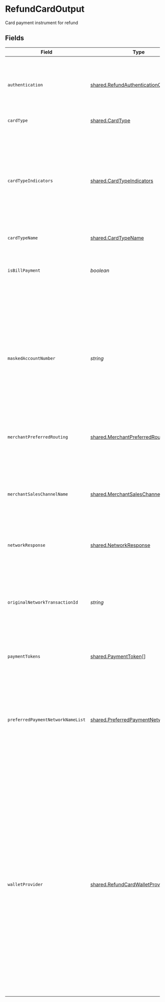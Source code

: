 # RefundCardOutput

Card payment instrument for refund


## Fields

| Field                                                                                                                                                                                                                                                                                                                                                                                                                                                                                        | Type                                                                                                                                                                                                                                                                                                                                                                                                                                                                                         | Required                                                                                                                                                                                                                                                                                                                                                                                                                                                                                     | Description                                                                                                                                                                                                                                                                                                                                                                                                                                                                                  | Example                                                                                                                                                                                                                                                                                                                                                                                                                                                                                      |
| -------------------------------------------------------------------------------------------------------------------------------------------------------------------------------------------------------------------------------------------------------------------------------------------------------------------------------------------------------------------------------------------------------------------------------------------------------------------------------------------- | -------------------------------------------------------------------------------------------------------------------------------------------------------------------------------------------------------------------------------------------------------------------------------------------------------------------------------------------------------------------------------------------------------------------------------------------------------------------------------------------- | -------------------------------------------------------------------------------------------------------------------------------------------------------------------------------------------------------------------------------------------------------------------------------------------------------------------------------------------------------------------------------------------------------------------------------------------------------------------------------------------- | -------------------------------------------------------------------------------------------------------------------------------------------------------------------------------------------------------------------------------------------------------------------------------------------------------------------------------------------------------------------------------------------------------------------------------------------------------------------------------------------- | -------------------------------------------------------------------------------------------------------------------------------------------------------------------------------------------------------------------------------------------------------------------------------------------------------------------------------------------------------------------------------------------------------------------------------------------------------------------------------------------- |
| `authentication`                                                                                                                                                                                                                                                                                                                                                                                                                                                                             | [shared.RefundAuthenticationOutput](../../models/shared/refundauthenticationoutput.md)                                                                                                                                                                                                                                                                                                                                                                                                       | :heavy_minus_sign:                                                                                                                                                                                                                                                                                                                                                                                                                                                                           | The authentication object allows you to opt in to additional security features specific for refund                                                                                                                                                                                                                                                                                                                                                                                           |                                                                                                                                                                                                                                                                                                                                                                                                                                                                                              |
| `cardType`                                                                                                                                                                                                                                                                                                                                                                                                                                                                                   | [shared.CardType](../../models/shared/cardtype.md)                                                                                                                                                                                                                                                                                                                                                                                                                                           | :heavy_minus_sign:                                                                                                                                                                                                                                                                                                                                                                                                                                                                           | Abbreviation of card name                                                                                                                                                                                                                                                                                                                                                                                                                                                                    | VI                                                                                                                                                                                                                                                                                                                                                                                                                                                                                           |
| `cardTypeIndicators`                                                                                                                                                                                                                                                                                                                                                                                                                                                                         | [shared.CardTypeIndicators](../../models/shared/cardtypeindicators.md)                                                                                                                                                                                                                                                                                                                                                                                                                       | :heavy_minus_sign:                                                                                                                                                                                                                                                                                                                                                                                                                                                                           | The card type indicators provide additional information about the card. For example, if the card is a prepaid card and thus less likely to         support recurring payments or if the card is a healthcare or commercial  card.                                                                                                                                                                                                                                                            |                                                                                                                                                                                                                                                                                                                                                                                                                                                                                              |
| `cardTypeName`                                                                                                                                                                                                                                                                                                                                                                                                                                                                               | [shared.CardTypeName](../../models/shared/cardtypename.md)                                                                                                                                                                                                                                                                                                                                                                                                                                   | :heavy_minus_sign:                                                                                                                                                                                                                                                                                                                                                                                                                                                                           | Card name                                                                                                                                                                                                                                                                                                                                                                                                                                                                                    | VISA                                                                                                                                                                                                                                                                                                                                                                                                                                                                                         |
| `isBillPayment`                                                                                                                                                                                                                                                                                                                                                                                                                                                                              | *boolean*                                                                                                                                                                                                                                                                                                                                                                                                                                                                                    | :heavy_minus_sign:                                                                                                                                                                                                                                                                                                                                                                                                                                                                           | Indicates whether or not the transaction is identified as a bill payment, prearranged between the cardholder and the merchant.                                                                                                                                                                                                                                                                                                                                                               |                                                                                                                                                                                                                                                                                                                                                                                                                                                                                              |
| `maskedAccountNumber`                                                                                                                                                                                                                                                                                                                                                                                                                                                                        | *string*                                                                                                                                                                                                                                                                                                                                                                                                                                                                                     | :heavy_minus_sign:                                                                                                                                                                                                                                                                                                                                                                                                                                                                           | Identifies a concealed number associated with the card number recognized by various payment systems. This is typically concealed by storing only the first 6 and/or last 4 digits of the payment account number or some variation.                                                                                                                                                                                                                                                           | 123456XXXXXX9876                                                                                                                                                                                                                                                                                                                                                                                                                                                                             |
| `merchantPreferredRouting`                                                                                                                                                                                                                                                                                                                                                                                                                                                                   | [shared.MerchantPreferredRouting](../../models/shared/merchantpreferredrouting.md)                                                                                                                                                                                                                                                                                                                                                                                                           | :heavy_minus_sign:                                                                                                                                                                                                                                                                                                                                                                                                                                                                           | Codifies the routing model used to route the transaction as preferred by merchant.                                                                                                                                                                                                                                                                                                                                                                                                           |                                                                                                                                                                                                                                                                                                                                                                                                                                                                                              |
| `merchantSalesChannelName`                                                                                                                                                                                                                                                                                                                                                                                                                                                                   | [shared.MerchantSalesChannelName](../../models/shared/merchantsaleschannelname.md)                                                                                                                                                                                                                                                                                                                                                                                                           | :heavy_minus_sign:                                                                                                                                                                                                                                                                                                                                                                                                                                                                           | Label given to a merchant client of the Firm's medium for reaching its customers and facilitating and/or performing sales of its merchandise or services.                                                                                                                                                                                                                                                                                                                                    |                                                                                                                                                                                                                                                                                                                                                                                                                                                                                              |
| `networkResponse`                                                                                                                                                                                                                                                                                                                                                                                                                                                                            | [shared.NetworkResponse](../../models/shared/networkresponse.md)                                                                                                                                                                                                                                                                                                                                                                                                                             | :heavy_minus_sign:                                                                                                                                                                                                                                                                                                                                                                                                                                                                           | Response information from payment network                                                                                                                                                                                                                                                                                                                                                                                                                                                    |                                                                                                                                                                                                                                                                                                                                                                                                                                                                                              |
| `originalNetworkTransactionId`                                                                                                                                                                                                                                                                                                                                                                                                                                                               | *string*                                                                                                                                                                                                                                                                                                                                                                                                                                                                                     | :heavy_minus_sign:                                                                                                                                                                                                                                                                                                                                                                                                                                                                           | Reference to a previous transaction. For merchant initiated transactions (MIT), the network transaction identifier from the original transaction must be sent in this field.                                                                                                                                                                                                                                                                                                                 | 1c4b1100-4017-11e9-b649-8de064224186                                                                                                                                                                                                                                                                                                                                                                                                                                                         |
| `paymentTokens`                                                                                                                                                                                                                                                                                                                                                                                                                                                                              | [shared.PaymentToken](../../models/shared/paymenttoken.md)[]                                                                                                                                                                                                                                                                                                                                                                                                                                 | :heavy_minus_sign:                                                                                                                                                                                                                                                                                                                                                                                                                                                                           | List of payment tokens for the transaction                                                                                                                                                                                                                                                                                                                                                                                                                                                   |                                                                                                                                                                                                                                                                                                                                                                                                                                                                                              |
| `preferredPaymentNetworkNameList`                                                                                                                                                                                                                                                                                                                                                                                                                                                            | [shared.PreferredPaymentNetworkName](../../models/shared/preferredpaymentnetworkname.md)[]                                                                                                                                                                                                                                                                                                                                                                                                   | :heavy_minus_sign:                                                                                                                                                                                                                                                                                                                                                                                                                                                                           | Define the list of Payment Network Name preferred by merchant.  Payment Network Name is the label for primary transactions processing network through which card's (Debit or credit) account transactions are processed.                                                                                                                                                                                                                                                                     |                                                                                                                                                                                                                                                                                                                                                                                                                                                                                              |
| `walletProvider`                                                                                                                                                                                                                                                                                                                                                                                                                                                                             | [shared.RefundCardWalletProvider](../../models/shared/refundcardwalletprovider.md)                                                                                                                                                                                                                                                                                                                                                                                                           | :heavy_minus_sign:                                                                                                                                                                                                                                                                                                                                                                                                                                                                           | Identifies the organization who manages the e-wallet for a consumer. The actual e-wallet management responsibilities may include hosting, accessing, communicating, and/or updating all or some of the customer data associated with the e-wallet.  An E-wallet is an application that is created on the mobile device to interact with the Point of Sale (POS) device as a catalyst for a transaction. This value may be sent to the Firm (as in Visa Tokenization) or created by the Firm. |                                                                                                                                                                                                                                                                                                                                                                                                                                                                                              |